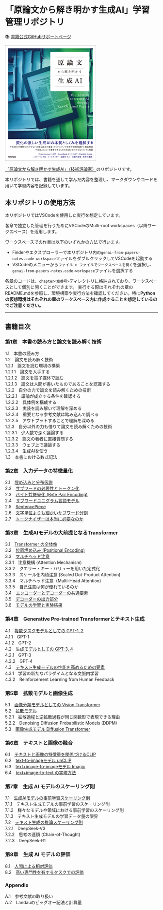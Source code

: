 
# 「原論文から解き明かす生成AI」学習管理リポジトリ

📚 [書籍公式GitHubサポートページ](https://github.com/yoheikikuta/support-genAI-book)

<img src=".github/assets/cover.jpg" alt="書籍カバー" width="300">

[「原論文から解き明かす生成AI」（技術評論家）](www.amazon.co.jp/dp/4297150786)のリポジトリです。

本リポジトリでは、書籍を通して学んだ内容を整理し、マークダウンやコードを用いて学習内容を記録しています。

## 本リポジトリの使用方法

本リポジトリではVSCodeを使用した実行を想定しています。

各章で独立した管理を行うためにVSCodeのMulti-root workspaces（以降ワークスペース）を活用します。
   
ワークスペースでの作業は以下のいずれかの方法で行います。
- Finderやエクスプローラーで本リポジトリ内の`genai-from-papers-notes.code-workspace`ファイルをダブルクリックしてVSCodeを起動する
- VSCodeのメニューから`ファイル > ファイルでワークスペースを開く`を選択し、`genai-from-papers-notes.code-workspace`ファイルを選択する

各章のコードは、`chapter<章番号>`ディレクトリに格納されており、ワークスペースとして個別に開くことができます。
実行する際はそれぞれの章のREADME.mdを参照し、環境構築や実行方法を確認してください。特に**Pythonの仮想環境はそれぞれの章のワークスペース内に作成することを想定しているのでご注意ください。**

---

## 書籍目次

### 第1章　本書の読み方と論文を読み解く技術
1.1　本書の読み方  
1.2　論文を読み解く技術  
1.2.1　論文を読む環境の構築  
1.2.1.1　論文を入手する  
1.2.1.2　論文を電子媒体で読む  
1.2.1.3　論文は人間が書いたものであることを認識する  
1.2.2　自分の力で論文を読み解くための技術  
1.2.2.1　議論が成立する条件を確認する  
1.2.2.2　具体例を構成する  
1.2.2.3　実装を読み解いて理解を深める  
1.2.2.4　重要となる参考文献は踏み込んで調べる  
1.2.2.5　アウトプットすることで理解を深める  
1.2.3　自分以外の力も借りて論文を読み解くための技術  
1.2.3.1　少人数で深く議論する  
1.2.3.2　論文の著者に直接質問する  
1.2.3.3　ウェブ上で議論する  
1.2.3.4　生成AIを使う  
1.3　本書における数式記法  

### 第2章　入力データの特徴量化
2.1　[埋め込みと分布仮説](./chapter2/notes/2.1.md)  
2.2　[サブワードの必要性とトークン化](./chapter2/notes/2.2.md)  
2.3　[バイト対符号化 (Byte Pair Encoding)](./chapter2/notes/2.3.md)  
2.4　[サブワードユニグラム言語モデル](./chapter2/notes/2.4.md)  
2.5　[SentencePiece](./chapter2/notes/2.5.md)  
2.6　[文字単位よりも細かいサブワード分割](./chapter2/notes/2.6.md)  
2.7　[トークナイザーは本当に必要なのか](./chapter2/notes/2.7.md)  

### 第3章　生成AIモデルの大前提となるTransformer
3.1　[Transformer の全体像](./chapter3/notes/3.1.md)  
3.2　[位置埋め込み (Positional Encoding)](./chapter3/notes/3.2.md)  
3.3　[マルチヘッド注意](./chapter3/notes/3.3.md)  
3.3.1　注意機構 (Attention Mechanism)  
3.3.2　クエリー・キー・バリューを用いた定式化  
3.3.3　スケール化内積注意 (Scaled Dot-Product Attention)  
3.3.4　マルチヘッド注意（Multi-Head Attention）  
3.3.5　自己注意は何が優れているのか  
3.4　[エンコーダーとデコーダーの共通要素](./chapter3/notes/3.4.md)  
3.5　[デコーダーの出力部分](./chapter3/notes/3.5.md)  
3.6　[モデルの学習と実験結果](./chapter3/notes/3.6.md)  

### 第4章　Generative Pre-trained Transformerとテキスト生成
4.1　[複数タスクモデルとしての GPT-1, 2](./chapter4/notes/4.1.md)  
4.1.1　GPT-1  
4.1.2　GPT-2  
4.2　[生成モデルとしての GPT-3, 4](./chapter4/notes/4.2.md)  
4.2.1　GPT-3  
4.2.2　GPT-4  
4.3　[テキスト生成モデルの性能を高めるための要素](./chapter4/notes/4.3.md)  
4.3.1　学習の新たなパラダイムとなる文脈内学習  
4.3.2　Reinforcement Learning from Human Feedback  

### 第5章　拡散モデルと画像生成
5.1　[画像分類モデルとしての Vision Transformer](./chapter5/notes/5.1.md)  
5.2　[拡散モデル](./chapter5/notes/5.2.md)  
5.2.1　拡散過程と逆拡散過程が同じ関数形で表現できる理由  
5.2.2　Denoising Diffusion Probabilistic Models (DDPM)  
5.3　[画像生成モデル Diffusion Transformer](./chapter5/notes/5.3.md)  

### 第6章　テキストと画像の融合
6.1　[テキストと画像の特徴量を関係づけるCLIP](./chapter6/notes/6.1.md)  
6.2　[text-to-imageモデル unCLIP](./chapter6/notes/6.2.md)  
6.3　[text+image-to-imageモデル Imagic](./chapter6/notes/6.3.md)  
6.4　[text+image-to-text の実現方法](./chapter6/notes/6.4.md)  

### 第7章　生成 AI モデルのスケーリング則
7.1　[生成AIモデルの事前学習スケーリング則](./chapter7/notes/7.1.md)  
7.1.1　テキスト生成モデルの事前学習のスケーリング則  
7.1.2　様々なモデルや領域における事前学習のスケーリング則  
7.1.3　テキスト生成モデルの学習データ量の限界  
7.2　[テキスト生成の推論スケーリング則](./chapter7/notes/7.2.md)  
7.2.1　DeepSeek-V3  
7.2.2　思考の連鎖 (Chain-of-Thought)  
7.2.3　DeepSeek-R1  

### 第8章　生成 AI モデルの評価
8.1　[人間による相対評価](./chapter8/notes/8.1.md)  
8.2　[高い専門性を有するタスクでの評価](./chapter8/notes/8.2.md)  

### Appendix
A.1　参考文献の取り扱い  
A.2　Landauのビッグオー記法と計算量